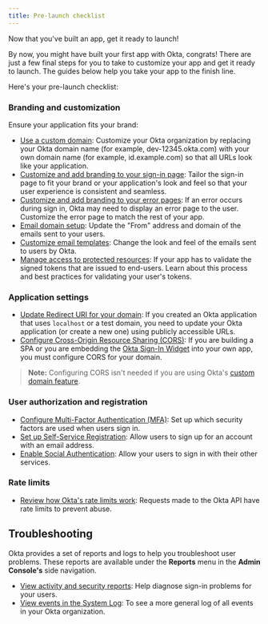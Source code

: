 ```yaml
---
title: Pre-launch checklist
---
```


Now that you've built an app, get it ready to launch!

By now, you might have built your first app with Okta, congrats! There are just a few final steps for you to take to customize your app and get it ready to launch. The guides below help you take your app to the finish line.

Here's your pre-launch checklist:

### Branding and customization

Ensure your application fits your brand:

* [Use a custom domain](/docs/guides/custom-url-domain/overview/): Customize your Okta organization by replacing your Okta domain name (for example, dev-12345.okta.com) with your own domain name (for example, id.example.com) so that all URLs look like your application.
* [Customize and add branding to your sign-in page](/docs/guides/style-the-widget/): Tailor the sign-in page to fit your brand or your application's look and feel so that your user experience is consistent and seamless.
* [Customize and add branding to your error pages](/docs/guides/custom-error-pages/overview/): If an error occurs during sign in, Okta may need to display an error page to the user. Customize the error page to match the rest of your app.
* [Email domain setup](/docs/guides/email-customization/configure-custom-email-domain/): Update the "From" address and domain of the emails sent to your users.
* [Customize email templates](/docs/guides/email-customization/customize-email-templates/): Change the look and feel of the emails sent to users by Okta.
* [Manage access to protected resources](/docs/guides/validate-access-tokens/go/overview/): If your app has to validate the signed tokens that are issued to end-users. Learn about this process and best practices for validating your user's tokens.

### Application settings

* [Update Redirect URI for your domain](/docs/guides/sign-into-web-app/): If you created an Okta application that uses `localhost` or a test domain, you need to update your Okta application (or create a new one) using publicly accessible URLs.
* [Configure Cross-Origin Resource Sharing (CORS)](/docs/guides/enable-cors/overview/): If you are building a SPA or you are embedding the [Okta Sign-In Widget](/code/javascript/okta_sign-in_widget/) into your own app, you must configure CORS for your domain.

> **Note:** Configuring CORS isn't needed if you are using Okta's [custom domain feature](/docs/guides/custom-url-domain/enable-the-custom-domain/).

### User authorization and registration

* [Configure Multi-Factor Authentication (MFA)](/docs/guides/mfa/ga/set-up-org/): Set up which security factors are used when users sign in.
* [Set up Self-Service Registration](/docs/guides/set-up-self-service-registration/): Allow users to sign up for an account with an email address.
* [Enable Social Authentication](/docs/guides/add-an-external-idp/): Allow your users to sign in with their other services.

### Rate limits

* [Review how Okta's rate limits work](/docs/reference/rate-limits/): Requests made to the Okta API have rate limits to prevent abuse.

## Troubleshooting

Okta provides a set of reports and logs to help you troubleshoot user problems. These reports are available under the **Reports** menu in the **Admin Console's** side navigation.

* [View activity and security reports](https://help.okta.com/en/prod/okta_help_CSH.htm#ext_Reports): Help diagnose sign-in problems for your users.
* [View events in the System Log](https://help.okta.com/en/prod/okta_help_CSH.htm#ext_Reports_SysLog): To see a more general log of all events in your Okta organization.
